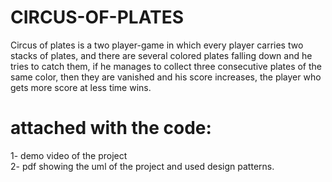 # CIRCUS-OF-PLATES
Circus of plates is a two player-game in which every player carries two stacks of plates, and there are
several colored plates falling down and he tries to catch them, if he manages to collect three consecutive
plates of the same color, then they are vanished and his score increases, the player who gets more score
at less time wins.
# attached with the code:
1- demo video of the project\
2- pdf showing the uml of the project and used design patterns.
